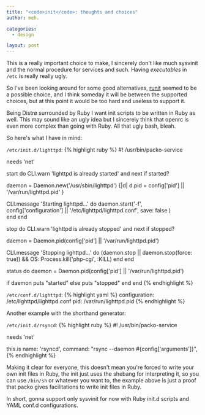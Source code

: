 ```yaml
---
title: "<code>init</code>: thoughts and choices"
author: meh.

categories:
  - design

layout: post
---
```


This is a really important choice to make, I sincerely don't like much sysvinit and the normal
procedure for services and such. Having *executables* in `/etc` is really really ugly.

So I've been looking around for some good alternatives, [runit](http://smarden.org/runit/) seemed
to be a possible choice, and I think someday it will be between the supported choices, but at this
point it would be too hard and useless to support it.

Being Distrø surrounded by Ruby I want init scripts to be written in Ruby as well. This may sound
like an ugly idea but I sincerely think that openrc is even more complex than going with Ruby.
All that ugly bash, bleah.

So here's what I have in mind:

`/etc/init.d/lighttpd`:
{% highlight ruby %}
#! /usr/bin/packo-service

needs 'net'

start do
  CLI.warn 'lighttpd is already started' and next if started?

  daemon = Daemon.new('/usr/sbin/lighttpd') {|d|
    d.pid = config['pid'] || '/var/run/lighttpd.pid'
  }

  CLI.message 'Starting lighttpd...' do
    daemon.start('-f', config['configuration'] || '/etc/lighttpd/lighttpd.conf',
      save: false
    )  
  end
end

stop do
  CLI.warn 'lighttpd is already stopped' and next if stopped?

  daemon = Daemon.pid(config['pid'] || '/var/run/lighttpd.pid')
    
  CLI.message 'Stopping lighttpd...' do
    (daemon.stop || daemon.stop(force: true)) && OS::Process.kill('php-cgi', :KILL)
  end
end

status do
  daemon = Daemon.pid(config['pid'] || '/var/run/lighttpd.pid')

  if daemon
    puts "started"
  else
    puts "stopped"
  end
end
{% endhighlight %}

`/etc/conf.d/lighttpd`:
{% highlight yaml %}
configuration: /etc/lighttpd/lighttpd.conf
pid:           /var/run/lighttpd.pid
{% endhighlight %}


Another example with the shorthand generator:

`/etc/init.d/rsyncd`:
{% highlight ruby %}
#! /usr/bin/packo-service

needs 'net'

this.is name: 'rsyncd',
  command: "rsync --daemon #{config['arguments']}",
{% endhighlight %}

Making it clear for everyone, this doesn't mean you're forced to write your own init files in Ruby,
the init just uses the shebang for interpreting it, so you can use `/bin/sh` or whatever you want to,
the example above is just a proof that packo gives facilitations to write init files in Ruby.

In short, gonna support only sysvinit for now with Ruby init.d scripts and YAML conf.d configurations.
